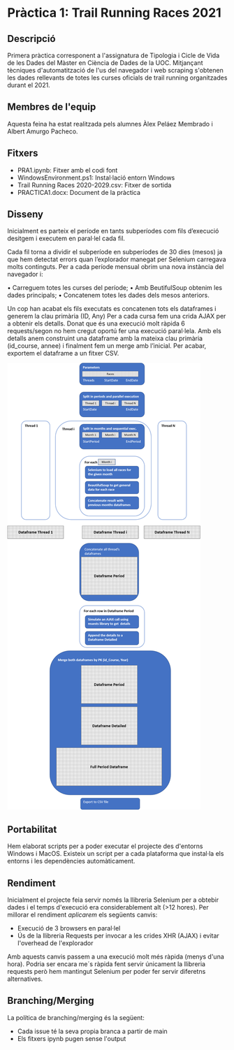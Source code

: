 # Pràctica 1: Trail Running Races 2021

## Descripció
Primera pràctica corresponent a l'assignatura de Tipologia i Cicle de Vida de les Dades del Màster en Ciència de Dades de la UOC. Mitjançant tècniques d'automatització de l'us del navegador i web scraping s'obtenen les dades rellevants de totes les curses oficials de trail running organitzades durant el 2021.

## Membres de l'equip
Aquesta feina ha estat realitzada pels alumnes Àlex Peláez Membrado i Albert Amurgo Pacheco.

## Fitxers
* PRA1.ipynb: Fitxer amb el codi font
* WindowsEnvironment.ps1: Instal·lació entorn Windows
* Trail Running Races 2020-2029.csv: Fitxer de sortida
* PRACTICA1.docx: Document de la pràctica

## Disseny 
Inicialment es parteix el període en tants subperíodes com fils d’execució desitgem i executem en paral·lel cada fil.

Cada fil torna a dividir el subperíode en subperíodes de 30 dies (mesos) ja que hem detectat errors quan l’explorador manegat per Selenium carregava molts continguts. Per a cada període mensual obrim una nova instància del navegador i:

•	Carreguem totes les curses del període;
•	Amb BeutifulSoup obtenim les dades principals;
•	Concatenem totes les dades dels mesos anteriors.

Un cop han acabat els fils executats es concatenen tots els dataframes i generem la clau primària (ID, Any)
Per a cada cursa fem una crida AJAX per a obtenir els detalls. Donat que és una execució molt ràpida 6 requests/segon no hem cregut oportú fer una execució paral·lela.
Amb els detalls anem construint una dataframe amb la mateixa clau primària (id_course, annee) i finalment fem un merge amb l’inicial. Per acabar, exportem el dataframe a un fitxer CSV.

![Figura 1: Disseny a alt nivell del procés](DOCX/Figure1.png)

## Portabilitat
Hem elaborat scripts per a poder executar el projecte des d'entorns Windows i MacOS. Existeix un script per a cada plataforma que instal·la els entorns i les dependències automàticament.

## Rendiment
Inicialment el projecte feia servir només la llibreria Selenium per a obtebir dades i el temps d'execució era considerablement alt (>12 hores). Per millorar el rendiment *aplicarem* els següents canvis:

* Execució de 3 browsers en paral·lel
* Ús de la llibreria Requests per invocar a les crides XHR (AJAX) i evitar l'overhead de l'explorador

Amb aquests canvis passem a una execució molt més ràpida (menys d'una hora). Podria ser encara me´s ràpida fent servir únicament la llibreria requests però hem mantingut Selenium per poder fer servir diferetns alternatives.

## Branching/Merging
La política de branching/merging és la següent:

* Cada issue té la seva propia branca a partir de main
* Els fitxers ipynb pugen sense l'output 

